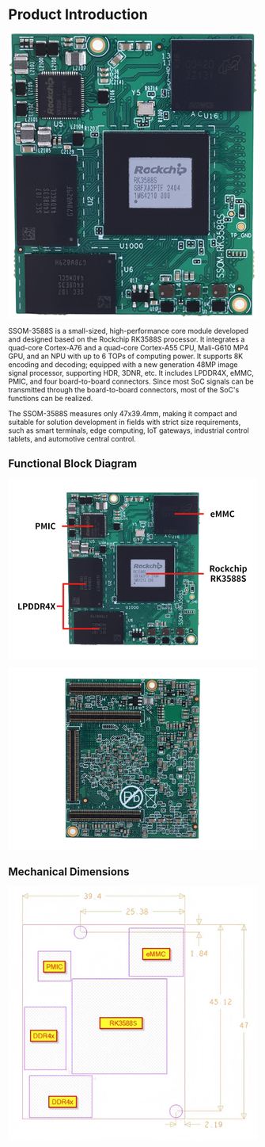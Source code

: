 # Product Introduction

![alt text](./static/image.png)

SSOM-3588S is a small-sized, high-performance core module developed and designed based on the Rockchip RK3588S processor. It integrates a quad-core Cortex-A76 and a quad-core Cortex-A55 CPU, Mali-G610 MP4 GPU, and an NPU with up to 6 TOPs of computing power. It supports 8K encoding and decoding; equipped with a new generation 48MP image signal processor, supporting HDR, 3DNR, etc. It includes LPDDR4X, eMMC, PMIC, and four board-to-board connectors. Since most SoC signals can be transmitted through the board-to-board connectors, most of the SoC's functions can be realized.

The SSOM-3588S measures only 47x39.4mm, making it compact and suitable for solution development in fields with strict size requirements, such as smart terminals, edge computing, IoT gateways, industrial control tablets, and automotive central control.

## Functional Block Diagram

![alt text](./static/image-1.png)

![alt text](./static/image-2.png)

##  Mechanical Dimensions

![alt text](./static/image-3.png)